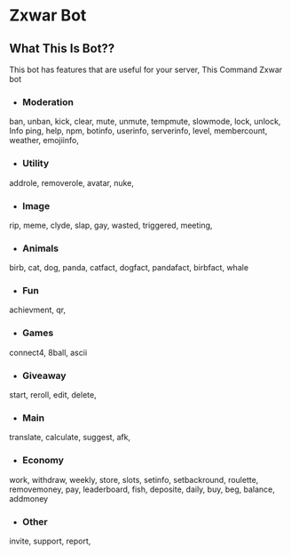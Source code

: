 <style>
  
  
Zxwar Bot
  
  
</style>

# Zxwar Bot
## What This Is Bot??
This bot has features that are useful for your server, 
This Command Zxwar bot

- ### Moderation
ban, unban, kick, clear, mute, unmute, tempmute, slowmode, lock, unlock,
Info
ping, help, npm, botinfo, userinfo, serverinfo, level, membercount, weather, emojiinfo,
- ### Utility
addrole, removerole, avatar, nuke,
- ### Image
rip, meme, clyde, slap, gay, wasted, triggered, meeting,
- ### Animals
birb, cat, dog, panda, catfact, dogfact, pandafact, birbfact, whale
- ### Fun
achievment, qr,
- ### Games
connect4, 8ball, ascii
- ### Giveaway
start, reroll, edit, delete,
- ### Main
translate, calculate, suggest, afk,
- ### Economy
work, withdraw, weekly, store, slots, setinfo, setbackround, roulette, removemoney, pay, leaderboard, fish, deposite, daily, buy, beg, balance, addmoney
- ### Other
invite, support, report,
